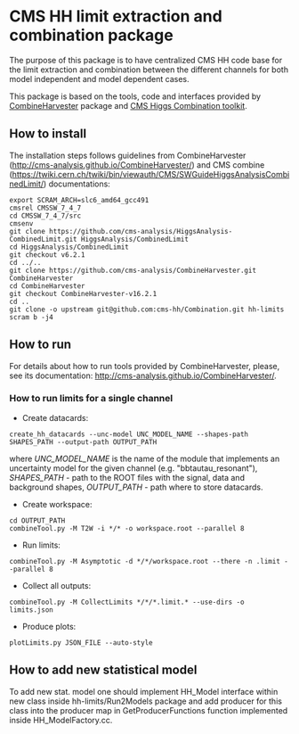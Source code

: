 # CMS HH limit extraction and combination package

The purpose of this package is to have centralized CMS HH code base for the limit extraction and combination between the different channels for both model independent and model dependent cases.

This package is based on the tools, code and interfaces provided by [CombineHarvester](https://github.com/cms-analysis/CombineHarvester) package and [CMS Higgs Combination toolkit](https://github.com/cms-analysis/HiggsAnalysis-CombinedLimit).

## How to install

The installation steps follows guidelines from CombineHarvester (http://cms-analysis.github.io/CombineHarvester/) and CMS combine (https://twiki.cern.ch/twiki/bin/viewauth/CMS/SWGuideHiggsAnalysisCombinedLimit/) documentations:

```shell
export SCRAM_ARCH=slc6_amd64_gcc491
cmsrel CMSSW_7_4_7
cd CMSSW_7_4_7/src
cmsenv
git clone https://github.com/cms-analysis/HiggsAnalysis-CombinedLimit.git HiggsAnalysis/CombinedLimit
cd HiggsAnalysis/CombinedLimit
git checkout v6.2.1
cd ../..
git clone https://github.com/cms-analysis/CombineHarvester.git CombineHarvester
cd CombineHarvester
git checkout CombineHarvester-v16.2.1
cd ..
git clone -o upstream git@github.com:cms-hh/Combination.git hh-limits
scram b -j4
```

## How to run

For details about how to run tools provided by CombineHarvester, please, see its documentation: http://cms-analysis.github.io/CombineHarvester/.


### How to run limits for a single channel

- Create datacards:
```shell
create_hh_datacards --unc-model UNC_MODEL_NAME --shapes-path SHAPES_PATH --output-path OUTPUT_PATH
```
where *UNC_MODEL_NAME* is the name of the module that implements an uncertainty model for the given channel (e.g. "bbtautau_resonant"), *SHAPES_PATH* - path to the ROOT files with the signal, data and background shapes, *OUTPUT_PATH* - path where to store datacards.

- Create workspace:
```shell
cd OUTPUT_PATH
combineTool.py -M T2W -i */* -o workspace.root --parallel 8
```

- Run limits:
```shell
combineTool.py -M Asymptotic -d */*/workspace.root --there -n .limit --parallel 8
```

- Collect all outputs:
```shell
combineTool.py -M CollectLimits */*/*.limit.* --use-dirs -o limits.json
```

- Produce plots:
```shell
plotLimits.py JSON_FILE --auto-style
```

## How to add new statistical model

To add new stat. model one should implement HH_Model interface within new class inside hh-limits/Run2Models package and add producer for this class into the producer map in GetProducerFunctions function implemented inside HH_ModelFactory.cc.
